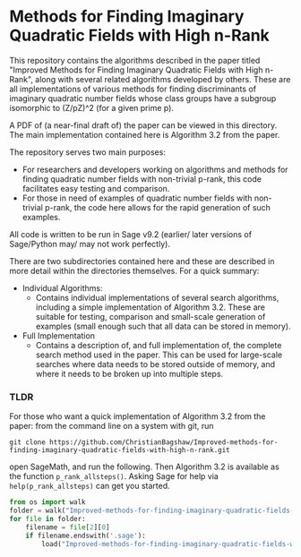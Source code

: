 
# Methods for Finding Imaginary Quadratic Fields with High n-Rank

This repository contains the algorithms described in the paper titled "Improved Methods for Finding Imaginary Quadratic Fields with High n-Rank", along with several related algorithms developed by others. These are all implementations of various methods for finding discriminants of imaginary quadratic number fields whose class groups have a subgroup isomorphic to (Z/pZ)^2 (for a given prime p). 

A PDF of (a near-final draft of) the paper can be viewed in this directory. The main implementation contained here is Algorithm 3.2 from the paper. 

The repository serves two main purposes:
* For researchers and developers working on algorithms and methods for finding quadratic number fields with non-trivial p-rank, this code facilitates easy testing and comparison.
* For those in need of examples of quadratic number fields with non-trivial p-rank, the code here allows for the rapid generation of such examples.

All code is written to be run in Sage v9.2 (earlier/ later versions of Sage/Python may/ may not work perfectly). 

There are two subdirectories contained here and these are described in more detail within the directories themselves. For a quick summary:
* Individual Algorithms:
    * Contains individual implementations of several search algorithms, including a simple implementation of Algorithm 3.2. These are suitable for testing, comparison and small-scale generation of examples (small enough such that all data can be stored in memory). 
* Full Implementation
    * Contains a description of, and full implementation of, the complete search method used in the paper. This can be used for large-scale searches where data needs to be stored outside of memory, and where it needs to be broken up into multiple steps.

### TLDR
For those who want a quick implementation of Algorithm 3.2 from the paper: from the command line on a system with git, run 

```
git clone https://github.com/ChristianBagshaw/Improved-methods-for-finding-imaginary-quadratic-fields-with-high-n-rank.git
```

open SageMath, and run the following. Then Algorithm 3.2 is available as the function `p_rank_allsteps()`. Asking Sage for help via `help(p_rank_allsteps)` can get you started. 

```python 
from os import walk
folder = walk("Improved-methods-for-finding-imaginary-quadratic-fields-with-high-n-rank/Individual Algorithms")
for file in folder:
    filename = file[2][0]
    if filename.endswith('.sage'):
        load("Improved-methods-for-finding-imaginary-quadratic-fields-with-high-n-rank/Individual Algorithms/"+filename[2][0])
```


